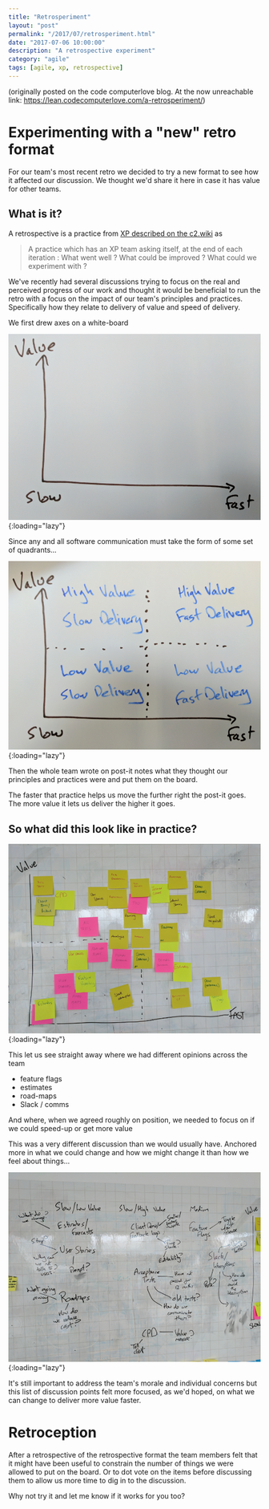 ```yaml
---
title: "Retrosperiment" 
layout: "post" 
permalink: "/2017/07/retrosperiment.html" 
date: "2017-07-06 10:00:00"
description: "A retrospective experiment"
category: "agile"
tags: [agile, xp, retrospective]
---
```


(originally posted on the code computerlove blog. At the now unreachable link: https://lean.codecomputerlove.com/a-retrosperiment/)

# Experimenting with a "new" retro format

For our team's most recent retro we decided to try a new format to see how it affected our discussion. We thought we'd share it here in case it has value for other teams.

## What is it?

A retrospective is a practice from [XP described on the c2.wiki](http://wiki.c2.com/?IterationRetrospective) as

> A practice which has an XP team asking itself, at the end of each iteration : What went well ? 
What could be improved ? 
What could we experiment with ?

We've recently had several discussions trying to focus on the real and perceived progress of our work and thought it would be beneficial to run the retro with a focus on the impact of our team's principles and practices. Specifically how they relate to delivery of value and speed of delivery.

<!--more-->

We first drew axes on a white-board

![The axes of the retro graph](/images/the-graph.png){:loading="lazy"}

Since any and all software communication must take the form of some set of quadrants... 

![the quadrants this describes](/images/the-quadrants.png){:loading="lazy"}

Then the whole team wrote on post-it notes what they thought our principles and practices were and put them on the board. 

The faster that practice helps us move the further right the post-it goes. The more value it lets us deliver the higher it goes.

## So what did this look like in practice?

![the post-its](/images/the-chart-1.png){:loading="lazy"}

This let us see straight away where we had different opinions across the team

 * feature flags
 * estimates
 * road-maps
 * Slack / comms

And where, when we agreed roughly on position, we needed to focus on if we could speed-up or get more value

This was a very different discussion than we would usually have. Anchored more in what we could change and how we might change it than how we feel about things...

![the discussion](/images/the-discussion.png){:loading="lazy"}

It's still important to address the team's morale and individual concerns but this list of discussion points felt more focused, as we'd hoped, on what we can change to deliver more value faster.

# Retroception

After a retrospective of the retrospective format the team members felt that it might have been useful to constrain the number of things we were allowed to put on the board. Or to dot vote on the items before discussing them to allow us more time to dig in to the discussion.

Why not try it and let me know if it works for you too?
